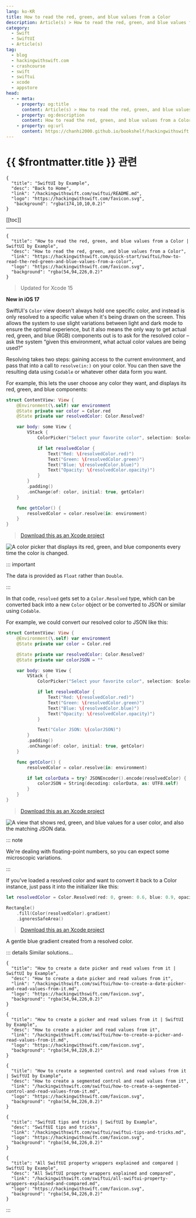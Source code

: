 ```yaml
---
lang: ko-KR
title: How to read the red, green, and blue values from a Color
description: Article(s) > How to read the red, green, and blue values from a Color
category:
  - Swift
  - SwiftUI
  - Article(s)
tag: 
  - blog
  - hackingwithswift.com
  - crashcourse
  - swift
  - swiftui
  - xcode
  - appstore
head:
  - - meta:
    - property: og:title
      content: Article(s) > How to read the red, green, and blue values from a Color
    - property: og:description
      content: How to read the red, green, and blue values from a Color
    - property: og:url
      content: https://chanhi2000.github.io/bookshelf/hackingwithswift.com/swiftui/how-to-read-the-red-green-and-blue-values-from-a-color.html
---
```


# {{ $frontmatter.title }} 관련

```component VPCard
{
  "title": "SwiftUI by Example",
  "desc": "Back to Home",
  "link": "/hackingwithswift.com/swiftui/README.md",
  "logo": "https://hackingwithswift.com/favicon.svg",
   "background": "rgba(174,10,10,0.2)"
}
```

[[toc]]

---

```component VPCard
{
  "title": "How to read the red, green, and blue values from a Color | SwiftUI by Example",
  "desc": "How to read the red, green, and blue values from a Color",
  "link": "https://hackingwithswift.com/quick-start/swiftui/how-to-read-the-red-green-and-blue-values-from-a-color",
  "logo": "https://hackingwithswift.com/favicon.svg",
  "background": "rgba(54,94,226,0.2)"
}
```

> Updated for Xcode 15

**New in iOS 17**

SwiftUI's `Color` view doesn't always hold one specific color, and instead is only resolved to a specific value when it's being drawn on the screen. This allows the system to use slight variations between light and dark mode to ensure the optimal experience, but it also means the only way to get actual red, green, and blue (RGB) components out is to ask for the resolved color – ask the system “given this environment, what actual color values are being used?”

Resolving takes two steps: gaining access to the current environment, and pass that into a call to `resolve(in:)` on your color. You can then save the resulting data using `Codable` or whatever other data form you want.

For example, this lets the user choose any color they want, and displays its red, green, and blue components:

```swift
struct ContentView: View {
    @Environment(\.self) var environment
    @State private var color = Color.red
    @State private var resolvedColor: Color.Resolved?

    var body: some View {
        VStack {
            ColorPicker("Select your favorite color", selection: $color)

            if let resolvedColor {
                Text("Red: \(resolvedColor.red)")
                Text("Green: \(resolvedColor.green)")
                Text("Blue: \(resolvedColor.blue)")
                Text("Opacity: \(resolvedColor.opacity)")
            }
        }
        .padding()
        .onChange(of: color, initial: true, getColor)
    }

    func getColor() {
        resolvedColor = color.resolve(in: environment)
    }
}
```

> [<FontIcon icon="fas fa-file-zipper"/>Download this as an Xcode project](https://hackingwithswift.com/files/projects/swiftui/how-to-read-the-red-green-and-blue-values-from-a-color-1.zip)

![A color picker that displays its red, green, and blue components every time the color is changed.](https://hackingwithswift.com/img/books/quick-start/swiftui/how-to-read-the-red-green-and-blue-values-from-a-color-1~dark.png)

::: important

The data is provided as `Float` rather than `Double`.

:::

In that code, `resolved` gets set to a `Color.Resolved` type, which can be converted back into a new `Color` object or be converted to JSON or similar using `Codable`.

For example, we could convert our resolved color to JSON like this:

```swift
struct ContentView: View {
    @Environment(\.self) var environment
    @State private var color = Color.red

    @State private var resolvedColor: Color.Resolved?
    @State private var colorJSON = ""

    var body: some View {
        VStack {
            ColorPicker("Select your favorite color", selection: $color)

            if let resolvedColor {
                Text("Red: \(resolvedColor.red)")
                Text("Green: \(resolvedColor.green)")
                Text("Blue: \(resolvedColor.blue)")
                Text("Opacity: \(resolvedColor.opacity)")
            }

            Text("Color JSON: \(colorJSON)")
        }
        .padding()
        .onChange(of: color, initial: true, getColor)
    }

    func getColor() {
        resolvedColor = color.resolve(in: environment)

        if let colorData = try? JSONEncoder().encode(resolvedColor) {
            colorJSON = String(decoding: colorData, as: UTF8.self)
        }
    }
}
```

> [<FontIcon icon="fas fa-file-zipper"/>Download this as an Xcode project](https://hackingwithswift.com/files/projects/swiftui/how-to-read-the-red-green-and-blue-values-from-a-color-2.zip)

![A view that shows red, green, and blue values for a user color, and also the matching JSON data.](https://hackingwithswift.com/img/books/quick-start/swiftui/how-to-read-the-red-green-and-blue-values-from-a-color-2~dark.png)

::: note

We're dealing with floating-point numbers, so you can expect some microscopic variations.

:::

If you've loaded a resolved color and want to convert it back to a Color instance, just pass it into the initializer like this:

```swift
let resolvedColor = Color.Resolved(red: 0, green: 0.6, blue: 0.9, opacity: 1)

Rectangle()
    .fill(Color(resolvedColor).gradient)
    .ignoresSafeArea()
```

> [<FontIcon icon="fas fa-file-zipper"/>Download this as an Xcode project](https://hackingwithswift.com/files/projects/swiftui/how-to-read-the-red-green-and-blue-values-from-a-color-3.zip)

A gentle blue gradient created from a resolved color.

::: details Similar solutions…

```component VPCard
{
  "title": "How to create a date picker and read values from it | SwiftUI by Example",
  "desc": "How to create a date picker and read values from it",
  "link": "/hackingwithswift.com/swiftui/how-to-create-a-date-picker-and-read-values-from-it.md",
  "logo": "https://hackingwithswift.com/favicon.svg",
  "background": "rgba(54,94,226,0.2)"
}
```

```component VPCard
{
  "title": "How to create a picker and read values from it | SwiftUI by Example",
  "desc": "How to create a picker and read values from it",
  "link": "/hackingwithswift.com/swiftui/how-to-create-a-picker-and-read-values-from-it.md",
  "logo": "https://hackingwithswift.com/favicon.svg",
  "background": "rgba(54,94,226,0.2)"
}
```

```component VPCard
{
  "title": "How to create a segmented control and read values from it | SwiftUI by Example",
  "desc": "How to create a segmented control and read values from it",
  "link": "/hackingwithswift.com/swiftui/how-to-create-a-segmented-control-and-read-values-from-it.md",
  "logo": "https://hackingwithswift.com/favicon.svg",
  "background": "rgba(54,94,226,0.2)"
}
```

```component VPCard
{
  "title": "SwiftUI tips and tricks | SwiftUI by Example",
  "desc": "SwiftUI tips and tricks",
  "link": "/hackingwithswift.com/swiftui/swiftui-tips-and-tricks.md",
  "logo": "https://hackingwithswift.com/favicon.svg",
  "background": "rgba(54,94,226,0.2)"
}
```

```component VPCard
{
  "title": "All SwiftUI property wrappers explained and compared | SwiftUI by Example",
  "desc": "All SwiftUI property wrappers explained and compared",
  "link": "/hackingwithswift.com/swiftui/all-swiftui-property-wrappers-explained-and-compared.md",
  "logo": "https://hackingwithswift.com/favicon.svg",
  "background": "rgba(54,94,226,0.2)"
}
```

:::

